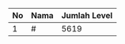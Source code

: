 | No | Nama            | Jumlah Level |
|----|-----------------|--------------|
| 1  | #    |    5619        |
